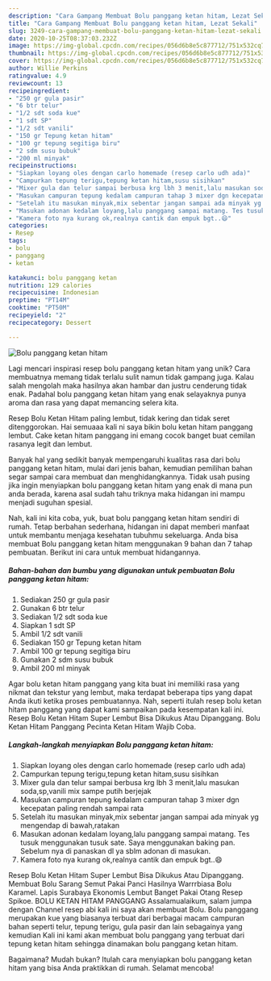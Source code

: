 ```yaml
---
description: "Cara Gampang Membuat Bolu panggang ketan hitam, Lezat Sekali"
title: "Cara Gampang Membuat Bolu panggang ketan hitam, Lezat Sekali"
slug: 3249-cara-gampang-membuat-bolu-panggang-ketan-hitam-lezat-sekali
date: 2020-10-25T08:37:03.232Z
image: https://img-global.cpcdn.com/recipes/056d6b8e5c877712/751x532cq70/bolu-panggang-ketan-hitam-foto-resep-utama.jpg
thumbnail: https://img-global.cpcdn.com/recipes/056d6b8e5c877712/751x532cq70/bolu-panggang-ketan-hitam-foto-resep-utama.jpg
cover: https://img-global.cpcdn.com/recipes/056d6b8e5c877712/751x532cq70/bolu-panggang-ketan-hitam-foto-resep-utama.jpg
author: Willie Perkins
ratingvalue: 4.9
reviewcount: 13
recipeingredient:
- "250 gr gula pasir"
- "6 btr telur"
- "1/2 sdt soda kue"
- "1 sdt SP"
- "1/2 sdt vanili"
- "150 gr Tepung ketan hitam"
- "100 gr tepung segitiga biru"
- "2 sdm susu bubuk"
- "200 ml minyak"
recipeinstructions:
- "Siapkan loyang oles dengan carlo homemade (resep carlo udh ada)"
- "Campurkan tepung terigu,tepung ketan hitam,susu sisihkan"
- "Mixer gula dan telur sampai berbusa krg lbh 3 menit,lalu masukan soda,sp,vanili mix sampe putih berjejak"
- "Masukan campuran tepung kedalam campuran tahap 3 mixer dgn kecepatan paling rendah sampai rata"
- "Setelah itu masukan minyak,mix sebentar jangan sampai ada minyak yg mengendap di bawah,ratakan"
- "Masukan adonan kedalam loyang,lalu panggang sampai matang. Tes tusuk menggunakan tusuk sate. Saya menggunakan baking pan. Sebelum nya di panaskan dl ya sblm adonan di masukan."
- "Kamera foto nya kurang ok,realnya cantik dan empuk bgt..😄"
categories:
- Resep
tags:
- bolu
- panggang
- ketan

katakunci: bolu panggang ketan 
nutrition: 129 calories
recipecuisine: Indonesian
preptime: "PT14M"
cooktime: "PT50M"
recipeyield: "2"
recipecategory: Dessert

---
```



![Bolu panggang ketan hitam](https://img-global.cpcdn.com/recipes/056d6b8e5c877712/751x532cq70/bolu-panggang-ketan-hitam-foto-resep-utama.jpg)

Lagi mencari inspirasi resep bolu panggang ketan hitam yang unik? Cara membuatnya memang tidak terlalu sulit namun tidak gampang juga. Kalau salah mengolah maka hasilnya akan hambar dan justru cenderung tidak enak. Padahal bolu panggang ketan hitam yang enak selayaknya punya aroma dan rasa yang dapat memancing selera kita.

Resep Bolu Ketan Hitam paling lembut, tidak kering dan tidak seret ditenggorokan. Hai semuaaa kali ni saya bikin bolu ketan hitam panggang lembut. Cake ketan hitam panggang ini emang cocok banget buat cemilan rasanya legit dan lembut.

Banyak hal yang sedikit banyak mempengaruhi kualitas rasa dari bolu panggang ketan hitam, mulai dari jenis bahan, kemudian pemilihan bahan segar sampai cara membuat dan menghidangkannya. Tidak usah pusing jika ingin menyiapkan bolu panggang ketan hitam yang enak di mana pun anda berada, karena asal sudah tahu triknya maka hidangan ini mampu menjadi suguhan spesial.


Nah, kali ini kita coba, yuk, buat bolu panggang ketan hitam sendiri di rumah. Tetap berbahan sederhana, hidangan ini dapat memberi manfaat untuk membantu menjaga kesehatan tubuhmu sekeluarga. Anda bisa membuat Bolu panggang ketan hitam menggunakan 9 bahan dan 7 tahap pembuatan. Berikut ini cara untuk membuat hidangannya.

<!--inarticleads1-->

##### Bahan-bahan dan bumbu yang digunakan untuk pembuatan Bolu panggang ketan hitam:

1. Sediakan 250 gr gula pasir
1. Gunakan 6 btr telur
1. Sediakan 1/2 sdt soda kue
1. Siapkan 1 sdt SP
1. Ambil 1/2 sdt vanili
1. Sediakan 150 gr Tepung ketan hitam
1. Ambil 100 gr tepung segitiga biru
1. Gunakan 2 sdm susu bubuk
1. Ambil 200 ml minyak


Agar bolu ketan hitam panggang yang kita buat ini memiliki rasa yang nikmat dan tekstur yang lembut, maka terdapat beberapa tips yang dapat Anda ikuti ketika proses pembuatannya. Nah, seperti itulah resep bolu ketan hitam panggang yang dapat kami sampaikan pada kesempatan kali ini. Resep Bolu Ketan Hitam Super Lembut Bisa Dikukus Atau Dipanggang. Bolu Ketan Hitam Panggang Pecinta Ketan Hitam Wajib Coba. 

<!--inarticleads2-->

##### Langkah-langkah menyiapkan Bolu panggang ketan hitam:

1. Siapkan loyang oles dengan carlo homemade (resep carlo udh ada)
1. Campurkan tepung terigu,tepung ketan hitam,susu sisihkan
1. Mixer gula dan telur sampai berbusa krg lbh 3 menit,lalu masukan soda,sp,vanili mix sampe putih berjejak
1. Masukan campuran tepung kedalam campuran tahap 3 mixer dgn kecepatan paling rendah sampai rata
1. Setelah itu masukan minyak,mix sebentar jangan sampai ada minyak yg mengendap di bawah,ratakan
1. Masukan adonan kedalam loyang,lalu panggang sampai matang. Tes tusuk menggunakan tusuk sate. Saya menggunakan baking pan. Sebelum nya di panaskan dl ya sblm adonan di masukan.
1. Kamera foto nya kurang ok,realnya cantik dan empuk bgt..😄


Resep Bolu Ketan Hitam Super Lembut Bisa Dikukus Atau Dipanggang. Membuat Bolu Sarang Semut Pakai Panci Hasilnya Warrrbiasa Bolu Karamel. Lapis Surabaya Ekonomis Lembut Banget Pakai Otang Resep Spikoe. BOLU KETAN HITAM PANGGANG Assalamualaikum, salam jumpa dengan Channel resep abi kali ini saya akan membuat Bolu. Bolu panggang merupakan kue yang biasanya terbuat dari berbagai macam campuran bahan seperti telur, tepung terigu, gula pasir dan lain sebagainya yang kemudian Kali ini kami akan membuat bolu panggang yang terbuat dari tepung ketan hitam sehingga dinamakan bolu panggang ketan hitam. 

Bagaimana? Mudah bukan? Itulah cara menyiapkan bolu panggang ketan hitam yang bisa Anda praktikkan di rumah. Selamat mencoba!
